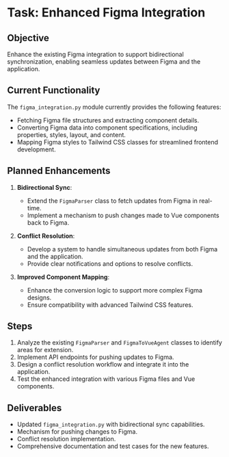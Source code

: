 # Task: Enhanced Figma Integration

## Objective
Enhance the existing Figma integration to support bidirectional synchronization, enabling seamless updates between Figma and the application.

## Current Functionality
The `figma_integration.py` module currently provides the following features:
- Fetching Figma file structures and extracting component details.
- Converting Figma data into component specifications, including properties, styles, layout, and content.
- Mapping Figma styles to Tailwind CSS classes for streamlined frontend development.

## Planned Enhancements
1. **Bidirectional Sync**:
   - Extend the `FigmaParser` class to fetch updates from Figma in real-time.
   - Implement a mechanism to push changes made to Vue components back to Figma.

2. **Conflict Resolution**:
   - Develop a system to handle simultaneous updates from both Figma and the application.
   - Provide clear notifications and options to resolve conflicts.

3. **Improved Component Mapping**:
   - Enhance the conversion logic to support more complex Figma designs.
   - Ensure compatibility with advanced Tailwind CSS features.

## Steps
1. Analyze the existing `FigmaParser` and `FigmaToVueAgent` classes to identify areas for extension.
2. Implement API endpoints for pushing updates to Figma.
3. Design a conflict resolution workflow and integrate it into the application.
4. Test the enhanced integration with various Figma files and Vue components.

## Deliverables
- Updated `figma_integration.py` with bidirectional sync capabilities.
- Mechanism for pushing changes to Figma.
- Conflict resolution implementation.
- Comprehensive documentation and test cases for the new features.
